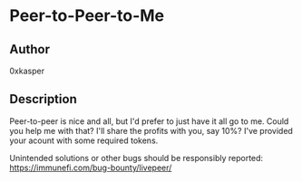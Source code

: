 # Peer-to-Peer-to-Me

## Author

0xkasper

## Description

Peer-to-peer is nice and all, but I'd prefer to just have it all go to me. Could you help me with that? I'll share the profits with you, say 10%? I've provided your acount with some required tokens.

Unintended solutions or other bugs should be responsibly reported: https://immunefi.com/bug-bounty/livepeer/